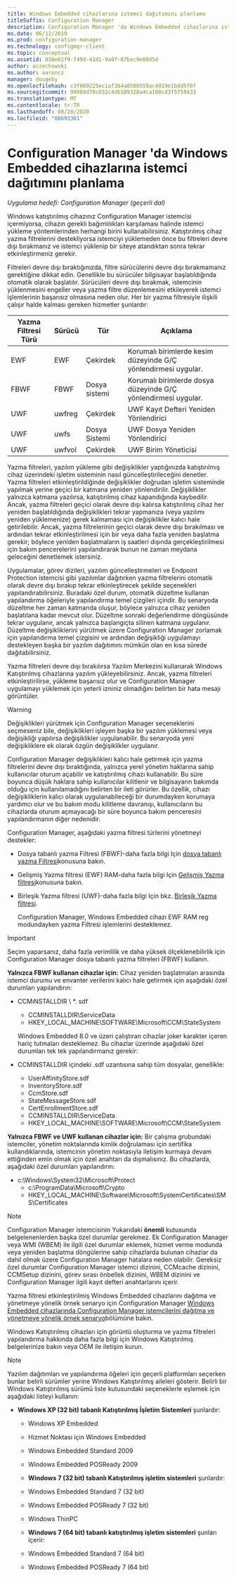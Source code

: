 ```yaml
---
title: Windows Embedded cihazlarına istemci dağıtımını planlama
titleSuffix: Configuration Manager
description: Configuration Manager 'da Windows Embedded cihazlarına istemci dağıtımını planlayın.
ms.date: 06/12/2019
ms.prod: configuration-manager
ms.technology: configmgr-client
ms.topic: conceptual
ms.assetid: 038e61f9-f49d-41d1-9a9f-87bec9e00d5d
author: aczechowski
ms.author: aaroncz
manager: dougeby
ms.openlocfilehash: c3f069225ec1af364a8580559ac4019e1bdd5f0f
ms.sourcegitcommit: 99084d70c032c4db109328a4ca100cd3f5759433
ms.translationtype: MT
ms.contentlocale: tr-TR
ms.lasthandoff: 08/20/2020
ms.locfileid: "88693361"
---
```

# <a name="planning-for-client-deployment-to-windows-embedded-devices-in-configuration-manager"></a>Configuration Manager 'da Windows Embedded cihazlarına istemci dağıtımını planlama

*Uygulama hedefi: Configuration Manager (geçerli dal)*

<a name="BKMK_DeployClientEmbedded"></a> Windows katıştırılmış cihazınız Configuration Manager istemcisi içermiyorsa, cihazın gerekli bağımlılıkları karşılaması halinde istemci yükleme yöntemlerinden herhangi birini kullanabilirsiniz. Katıştırılmış cihaz yazma filtrelerini destekliyorsa istemciyi yüklemeden önce bu filtreleri devre dışı bırakmanız ve istemci yüklenip bir siteye atandıktan sonra tekrar etkinleştirmeniz gerekir.  

 Filtreleri devre dışı bıraktığınızda, filtre sürücülerini devre dışı bırakmamanız gerektiğine dikkat edin. Genellikle bu sürücüler bilgisayar başlatıldığında otomatik olarak başlatılır. Sürücüleri devre dışı bırakmak, istemcinin yüklenmesini engeller veya yazma filtre düzenlemesini etkileyerek istemci işlemlerinin başarısız olmasına neden olur. Her bir yazma filtresiyle ilişkili çalışır halde kalması gereken hizmetler şunlardır:  

|Yazma Filtresi Türü|Sürücü|Tür|Açıklama|  
|-----------------------|------------|----------|-----------------|  
|EWF|EWF|Çekirdek|Korumalı birimlerde kesim düzeyinde G/Ç yönlendirmesi uygular.|  
|FBWF|FBWF|Dosya sistemi|Korumalı birimlerde dosya düzeyinde G/Ç yönlendirmesi uygular.|  
|UWF|uwfreg|Çekirdek|UWF Kayıt Defteri Yeniden Yönlendirici|  
|UWF|uwfs|Dosya Sistemi|UWF Dosya Yeniden Yönlendirici|  
|UWF|uwfvol|Çekirdek|UWF Birim Yöneticisi|  

 Yazma filtreleri, yazılım yükleme gibi değişiklikler yaptığınızda katıştırılmış cihaz üzerindeki işletim sisteminin nasıl güncelleştirileceğini denetler. Yazma filtreleri etkinleştirildiğinde değişiklikler doğrudan işletim sisteminde yapılmak yerine geçici bir katmana yeniden yönlendirilir. Değişiklikler yalnızca katmana yazılırsa, katıştırılmış cihaz kapandığında kaybedilir. Ancak, yazma filtreleri geçici olarak devre dışı kalırsa katıştırılmış cihaz her yeniden başlatıldığında değişiklikleri tekrar yapmanıza (veya yazılımı yeniden yüklemenize) gerek kalmaması için değişiklikler kalıcı hale getirilebilir. Ancak, yazma filtrelerinin geçici olarak devre dışı bırakılması ve ardından tekrar etkinleştirilmesi için bir veya daha fazla yeniden başlatma gerekir; böylece yeniden başlatmaların iş saatleri dışında gerçekleştirilmesi için bakım pencerelerini yapılandırarak bunun ne zaman meydana geleceğini denetlemek istersiniz.  

 Uygulamalar, görev dizileri, yazılım güncelleştirmeleri ve Endpoint Protection istemcisi gibi yazılımlar dağıtırken yazma filtrelerini otomatik olarak devre dışı bırakıp tekrar etkinleştirecek şekilde seçenekleri yapılandırabilirsiniz. Buradaki özel durum, otomatik düzeltme kullanan yapılandırma öğeleriyle yapılandırma temel çizgileri içindir. Bu senaryoda düzeltme her zaman katmanda oluşur, böylece yalnızca cihaz yeniden başlatılana kadar mevcut olur. Düzeltme sonraki değerlendirme döngüsünde tekrar uygulanır, ancak yalnızca başlangıçta silinen katmana uygulanır. Düzeltme değişikliklerini yürütmek üzere Configuration Manager zorlamak için yapılandırma temel çizgisini ve ardından değişikliği uygulamayı destekleyen başka bir yazılım dağıtımını mümkün olan en kısa sürede dağıtabilirsiniz.  

 Yazma filtreleri devre dışı bırakılırsa Yazılım Merkezini kullanarak Windows Katıştırılmış cihazlarına yazılım yükleyebilirsiniz. Ancak, yazma filtreleri etkinleştirilirse, yükleme başarısız olur ve Configuration Manager uygulamayı yüklemek için yeterli izniniz olmadığını belirten bir hata mesajı görüntüler.  

> [!WARNING]  
>  Değişiklikleri yürütmek için Configuration Manager seçeneklerini seçmeseniz bile, değişiklikleri işleyen başka bir yazılım yüklemesi veya değişikliği yapılırsa değişiklikler uygulanabilir. Bu senaryoda yeni değişikliklere ek olarak özgün değişiklikler uygulanır.  

 Configuration Manager değişiklikleri kalıcı hale getirmek için yazma filtrelerini devre dışı bıraktığında, yalnızca yerel yönetim haklarına sahip kullanıcılar oturum açabilir ve katıştırılmış cihazı kullanabilir. Bu süre boyunca düşük haklara sahip kullanıcılar kilitlenir ve bilgisayarın bakımda olduğu için kullanılamadığını belirten bir ileti görürler. Bu özellik, cihazı değişikliklerin kalıcı olarak uygulanabileceği bir durumdayken korumaya yardımcı olur ve bu bakım modu kilitleme davranışı, kullanıcıların bu cihazlarda oturum açmayacağı bir süre boyunca bakım penceresini yapılandırmanın diğer nedenidir.  

 Configuration Manager, aşağıdaki yazma filtresi türlerini yönetmeyi destekler:  

- Dosya tabanlı yazma Filtresi (FBWF)-daha fazla bilgi Için [dosya tabanlı yazma Filtresi](/previous-versions/windows/embedded/aa940926(v=winembedded.5))konusuna bakın.  

- Gelişmiş Yazma filtresi (EWF) RAM-daha fazla bilgi Için [Gelişmiş Yazma filtresi](/previous-versions/windows/embedded/ms912906(v=winembedded.5))konusuna bakın.  

- Birleşik Yazma filtresi (UWF)-daha fazla bilgi Için bkz. [Birleşik Yazma filtresi](/windows-hardware/customize/enterprise/unified-write-filter).  

  Configuration Manager, Windows Embedded cihazı EWF RAM reg modundayken yazma Filtresi işlemlerini desteklemez.  

> [!IMPORTANT]
>  Seçim yaparsanız, daha fazla verimlilik ve daha yüksek ölçeklenebilirlik için Configuration Manager dosya tabanlı yazma filtreleri (FBWF) kullanın.
> 
> **Yalnızca FBWF kullanan cihazlar için:** Cihaz yeniden başlatmaları arasında istemci durumu ve envanter verilerini kalıcı hale getirmek için aşağıdaki özel durumları yapılandırın:  
> 
> - CCMıNSTALLDIR \\ *. sdf  
>   -   CCMINSTALLDIR\ServiceData  
>   -   HKEY_LOCAL_MACHINE\SOFTWARE\Microsoft\CCM\StateSystem  
> 
>   Windows Embedded 8.0 ve üzeri çalıştıran cihazlar joker karakter içeren hariç tutmaları desteklemez. Bu cihazlar üzerinde aşağıdaki özel durumları tek tek yapılandırmanız gerekir:  
> 
> - CCMINSTALLDIR içindeki .sdf uzantısına sahip tüm dosyalar, genellikle:  
> 
>   -   UserAffinityStore.sdf  
>   -   InventoryStore.sdf  
>   -   CcmStore.sdf  
>   -   StateMessageStore.sdf  
>   -   CertEnrollmentStore.sdf  
>   -   CCMINSTALLDIR\ServiceData  
>   -   HKEY_LOCAL_MACHINE\SOFTWARE\Microsoft\CCM\StateSystem  
> 
> **Yalnızca FBWF ve UWF kullanan cihazlar için:** Bir çalışma grubundaki istemciler, yönetim noktalarında kimlik doğrulaması için sertifika kullandıklarında, istemcinin yönetim noktasıyla iletişim kurmaya devam ettiğinden emin olmak için özel anahtarı da dışmalısınız. Bu cihazlarda, aşağıdaki özel durumları yapılandırın:  
> 
> - c:\Windows\System32\Microsoft\Protect  
>   -   c:\ProgramData\Microsoft\Crypto  
>   -   HKEY_LOCAL_MACHINE\Software\Microsoft\SystemCertificates\SMS\Certificates  

> [!NOTE]
> Configuration Manager istemcisinin Yukarıdaki **önemli** kutusunda belgelenenlerden başka özel durumlar gerekmez. Ek Configuration Manager veya WMI (WBEM) ile ilgili özel durumlar eklemek, hizmet verme modunda veya yeniden başlatma döngülerine sahip cihazlarda bulunan cihazlar da dahil olmak üzere Configuration Manager hatalara neden olabilir. Gereksiz özel durumlar Configuration Manager istemci dizinini, CCMcache dizinini, CCMSetup dizinini, görev sırası önbellek dizinini, WBEM dizinini ve Configuration Manager ilgili kayıt defteri anahtarlarını içerir.

 Yazma filtresi etkinleştirilmiş Windows Embedded cihazlarını dağıtma ve yönetmeye yönelik örnek senaryo için Configuration Manager [Windows Embedded cihazlarında Configuration Manager istemcilerini dağıtma ve yönetmeye yönelik örnek senaryo](../../../../core/clients/deploy/example-scenario-for-deploying-and-managing-clients-on-windows-embedded-devices.md)bölümüne bakın.  

 Windows Katıştırılmış cihazları için görüntü oluşturma ve yazma filtreleri yapılandırma hakkında daha fazla bilgi için Windows Katıştırılmış belgelerinize bakın veya OEM ile iletişim kurun.  

> [!NOTE]
>  Yazılım dağıtımları ve yapılandırma öğeleri için geçerli platformları seçerken bunlar belirli sürümler yerine Windows Katıştırılmış aileleri gösterir. Belirli bir Windows Katıştırılmış sürümü liste kutusundaki seçeneklerle eşlemek için aşağıdaki listeyi kullanın:  
> 
> - **Windows XP (32 bit) tabanlı Katıştırılmış İşletim Sistemleri** şunlardır:  
> 
>   -   Windows XP Embedded  
>   -   Hizmet Noktası için Windows Embedded  
>   -   Windows Embedded Standard 2009  
>   -   Windows Embedded POSReady 2009  
>   -   **Windows 7 (32 bit) tabanlı Katıştırılmış işletim sistemleri** şunlardır:  
> 
>   -   Windows Embedded Standard 7 (32 bit)  
>   -   Windows Embedded POSReady 7 (32 bit)  
>   -   Windows ThinPC  
>   -   **Windows 7 (64 bit) tabanlı katıştırılmış işletim sistemleri** şunları içerir:  
> 
>   -   Windows Embedded Standard 7 (64 bit)  
>   -   Windows Embedded POSReady 7 (64 bit)